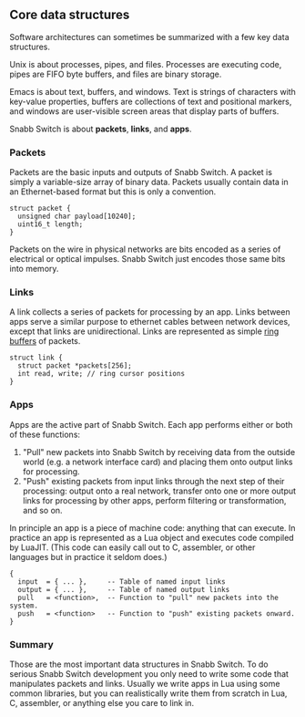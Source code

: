 ## Core data structures

Software architectures can sometimes be summarized with a few key data
structures.

Unix is about processes, pipes, and files. Processes are executing
code, pipes are FIFO byte buffers, and files are binary storage.

Emacs is about text, buffers, and windows. Text is strings of
characters with key-value properties, buffers are collections of text
and positional markers, and windows are user-visible screen areas that
display parts of buffers.

Snabb Switch is about **packets**, **links**, and **apps**.

### Packets

Packets are the basic inputs and outputs of Snabb Switch. A packet is
simply a variable-size array of binary data. Packets usually contain
data in an Ethernet-based format but this is only a convention.

```
struct packet {
  unsigned char payload[10240];
  uint16_t length;
}
```

Packets on the wire in physical networks are bits encoded as a series
of electrical or optical impulses. Snabb Switch just encodes those
same bits into memory.

### Links

A link collects a series of packets for processing by an app. Links between apps serve a similar purpose to ethernet cables between network devices, except that links are unidirectional. Links are represented as simple [ring buffers](https://en.wikipedia.org/wiki/Circular_buffer) of packets.

```
struct link {
  struct packet *packets[256];
  int read, write; // ring cursor positions
}
```

### Apps

Apps are the active part of Snabb Switch. Each app performs either or both of these functions:

1. "Pull" new packets into Snabb Switch by receiving data from the outside world (e.g. a network interface card) and placing them onto output links for processing.
2. "Push" existing packets from input links through the next step of their processing: output onto a real network, transfer onto one or more output links for processing by other apps, perform filtering or transformation, and so on.

In principle an app is a piece of machine code: anything that can execute. In practice an app is represented as a Lua object and executes code compiled by LuaJIT. (This code can easily call out to C, assembler, or other languages but in practice it seldom does.)

```
{
  input  = { ... },     -- Table of named input links
  output = { ... },     -- Table of named output links
  pull   = <function>,  -- Function to "pull" new packets into the system.
  push   = <function>   -- Function to "push" existing packets onward.
}
```

### Summary

Those are the most important data structures in Snabb Switch. To do
serious Snabb Switch development you only need to write some code that
manipulates packets and links. Usually we write apps in Lua using some
common libraries, but you can realistically write them from scratch in
Lua, C, assembler, or anything else you care to link in.

